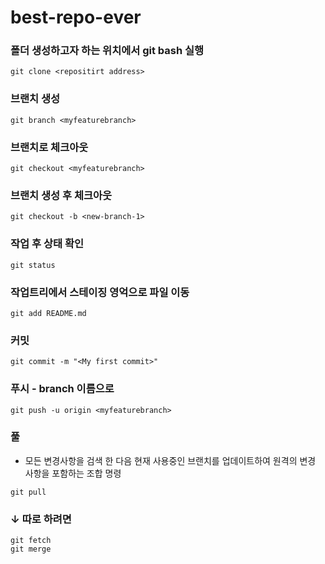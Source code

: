 # best-repo-ever


### 폴더 생성하고자 하는 위치에서 git bash 실행
```
git clone <repositirt address>
```

### 브랜치 생성
```
git branch <myfeaturebranch>
```

### 브랜치로 체크아웃
```
git checkout <myfeaturebranch>
```

### 브랜치 생성 후 체크아웃
```
git checkout -b <new-branch-1>
```

### 작업 후 상태 확인
```
git status
```

### 작업트리에서 스테이징 영억으로 파일 이동
```
git add README.md
```

### 커밋 
```
git commit -m "<My first commit>"
```

### 푸시 - branch 이름으로
```
git push -u origin <myfeaturebranch>
```

### 풀 
- 모든 변경사항을 검색 한 다음 현재 사용중인 브랜치를 업데이트하여 원격의 변경 사항을 포함하는 조합 명령
```
git pull 
```

### ↓ 따로 하려면 
```
git fetch
git merge
```